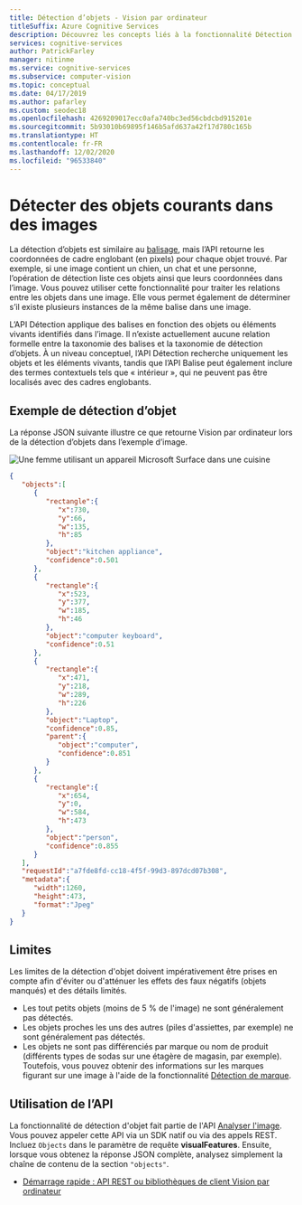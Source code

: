 ```yaml
---
title: Détection d’objets - Vision par ordinateur
titleSuffix: Azure Cognitive Services
description: Découvrez les concepts liés à la fonctionnalité Détection d’objets de l’API Vision par ordinateur - utilisation et limites.
services: cognitive-services
author: PatrickFarley
manager: nitinme
ms.service: cognitive-services
ms.subservice: computer-vision
ms.topic: conceptual
ms.date: 04/17/2019
ms.author: pafarley
ms.custom: seodec18
ms.openlocfilehash: 4269209017ecc0afa740bc3ed56cbdcbd915201e
ms.sourcegitcommit: 5b93010b69895f146b5afd637a42f17d780c165b
ms.translationtype: HT
ms.contentlocale: fr-FR
ms.lasthandoff: 12/02/2020
ms.locfileid: "96533840"
---
```

# <a name="detect-common-objects-in-images"></a>Détecter des objets courants dans des images

La détection d’objets est similaire au [balisage](concept-tagging-images.md), mais l’API retourne les coordonnées de cadre englobant (en pixels) pour chaque objet trouvé. Par exemple, si une image contient un chien, un chat et une personne, l’opération de détection liste ces objets ainsi que leurs coordonnées dans l’image. Vous pouvez utiliser cette fonctionnalité pour traiter les relations entre les objets dans une image. Elle vous permet également de déterminer s’il existe plusieurs instances de la même balise dans une image.

L’API Détection applique des balises en fonction des objets ou éléments vivants identifiés dans l’image. Il n’existe actuellement aucune relation formelle entre la taxonomie des balises et la taxonomie de détection d’objets. À un niveau conceptuel, l’API Détection recherche uniquement les objets et les éléments vivants, tandis que l’API Balise peut également inclure des termes contextuels tels que « intérieur », qui ne peuvent pas être localisés avec des cadres englobants.

## <a name="object-detection-example"></a>Exemple de détection d’objet

La réponse JSON suivante illustre ce que retourne Vision par ordinateur lors de la détection d’objets dans l’exemple d’image.

![Une femme utilisant un appareil Microsoft Surface dans une cuisine](./Images/windows-kitchen.jpg)

```json
{
   "objects":[
      {
         "rectangle":{
            "x":730,
            "y":66,
            "w":135,
            "h":85
         },
         "object":"kitchen appliance",
         "confidence":0.501
      },
      {
         "rectangle":{
            "x":523,
            "y":377,
            "w":185,
            "h":46
         },
         "object":"computer keyboard",
         "confidence":0.51
      },
      {
         "rectangle":{
            "x":471,
            "y":218,
            "w":289,
            "h":226
         },
         "object":"Laptop",
         "confidence":0.85,
         "parent":{
            "object":"computer",
            "confidence":0.851
         }
      },
      {
         "rectangle":{
            "x":654,
            "y":0,
            "w":584,
            "h":473
         },
         "object":"person",
         "confidence":0.855
      }
   ],
   "requestId":"a7fde8fd-cc18-4f5f-99d3-897dcd07b308",
   "metadata":{
      "width":1260,
      "height":473,
      "format":"Jpeg"
   }
}
```

## <a name="limitations"></a>Limites

Les limites de la détection d'objet doivent impérativement être prises en compte afin d'éviter ou d'atténuer les effets des faux négatifs (objets manqués) et des détails limités.

* Les tout petits objets (moins de 5 % de l'image) ne sont généralement pas détectés.
* Les objets proches les uns des autres (piles d'assiettes, par exemple) ne sont généralement pas détectés.
* Les objets ne sont pas différenciés par marque ou nom de produit (différents types de sodas sur une étagère de magasin, par exemple). Toutefois, vous pouvez obtenir des informations sur les marques figurant sur une image à l'aide de la fonctionnalité [Détection de marque](concept-brand-detection.md).

## <a name="use-the-api"></a>Utilisation de l’API

La fonctionnalité de détection d'objet fait partie de l'API [Analyser l'image](https://westcentralus.dev.cognitive.microsoft.com/docs/services/computer-vision-v3-1-ga/operations/56f91f2e778daf14a499f21b). Vous pouvez appeler cette API via un SDK natif ou via des appels REST. Incluez `Objects` dans le paramètre de requête **visualFeatures**. Ensuite, lorsque vous obtenez la réponse JSON complète, analysez simplement la chaîne de contenu de la section `"objects"`.

* [Démarrage rapide : API REST ou bibliothèques de client Vision par ordinateur](./quickstarts-sdk/client-library.md?pivots=programming-language-csharp)
